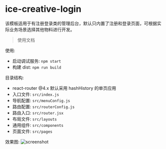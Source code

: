 # ice-creative-login

该模板适用于有注册登录类的管理后台，默认只内置了注册和登录页面，可根据实际业务场景选择其他物料进行开发。

> 使用文档

使用:

- 启动调试服务: `npm start`
- 构建 dist: `npm run build`

目录结构:

- react-router @4.x 默认采用 hashHistory 的单页应用
- 入口文件: `src/index.js`
- 导航配置: `src/menuConfig.js`
- 路由配置: `src/routerConfig.js`
- 路由入口: `src/router.jsx`
- 布局文件: `src/layouts`
- 通用组件: `src/components`
- 页面文件: `src/pages`

效果图:
![screenshot](https://img.alicdn.com/tfs/TB1wLE7r8jTBKNjSZFwXXcG4XXa-2840-1596.png)
